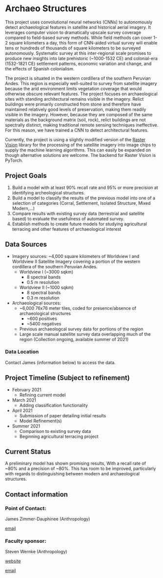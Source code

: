 # Archaeo Structures
This project uses convolutional neural networks (CNNs) to autonomously detect archaeological features in satellite and historical aerial imagery. It leverages computer vision to dramatically upscale survey coverage compared to field-based survey methods. While field methods can cover 1-2 square kilometers a day, this form of CNN-aided virtual survey will enable tens or hundreds of thousands of square kilometers to be surveyed autonomously.  Systematic survey at this inter-regional scale promises to produce new insights into late prehistoric (~1000-1532 CE) and colonial-era (1532-1821 CE) settlement patterns, economic variation and change, and the effects of Spanish colonialism.

The project is situated in the western cordillera of the southern Peruvian Andes. This region is especially well-suited to survey from satellite imagery because the arid environment limits vegetation coverage that would otherwise obscure relevant features. The project focuses on archaeological sites with standing architectural remains visible in the imagery.  Relict buildings were primarily constructed from stone and therefore have maintained relatively good levels of preservation, making them readily visible in the imagery. However, because they are composed of the same materials as the background matrix (soil, rock), relict buildings are not spectrally distinct, making traditional remote sensing techniques ineffective. For this reason, we have trained a CNN to detect architectural features.

Currently, the project is using a slightly modified version of the [Raster Vision](https://github.com/azavea/raster-vision)  library for the processing of the satellite imagery into image chips to supply the machine learning algorithms. This can easily be expanded on though alternative solutions are welcome. The backend for Raster Vision is PyTorch.

## Project Goals
1. Build a model with at least 90% recall rate and 95% or more precision at identifying archeological structures.
2. Build a model to classify the results of the previous model into one of a selection of categories (Corral, Settlement, Isolated Structure, Mixed Modern,...)
3. Compare results with existing survey data (terrestrial and satellite based) to evaluate the usefulness of automated survey.
4. Establish methods to create future models for studying agricultural terracing and other features of archaeological interest

## Data Sources
- Imagery sources: ~4,000 square kilometers of Worldview I and Worldview II Satellite Imagery covering a portion of the western cordillera of the southern Peruvian Andes.
  - Worldview I (~3000 sqkm)
    - 8 spectral bands
    - 0.5 m resolution
  - Worldview II (~1000 sqkm)
    - 8 spectral bands
    - 0.3 m resolution
- Archaeological sources:
  - ~6,000 76x76 meter tiles, coded for presence/absence of archaeological structures
    - ~600 positives
    - ~5400 negatives
  - Previous archaeologcal survey data for portions of the region
  - Large scale manual satellite survey data overlapping much of the region (Collection ongoing, available summer of 2021)

### Data Location
Contact James (information below) to access the data.

## Project Timeline (Subject to refinement)
* February 2021
  * Refining current model
* March 2021
  * Adding classification functionality
* April 2021
  * Submission of paper detailing initial results
  * Model Refinement(s)
* Summer 2021
  * Comparison to existing survey data
  * Beginning agricultural terracing project


## Current Status
A preliminary model has shown promising results, With a recall rate of ~80% and a precision of ~80%. This has room to be improved, particularly with regards to distinguishing between modern and archaeological structures.

## Contact information
### Point of Contact:
James Zimmer-Dauphinee (Anthropology)

[email](james.r.zimmer-dauphinee@vanderbilt.edu)  

### Faculty sponsor:
Steven Wernke (Anthropology)

[website](https://stevenwernke.com/)

[email](s.wernke@vanderbilt.edu)
